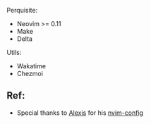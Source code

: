 Perquisite:

- Neovim >= 0.11
- Make
- Delta

Utils:

- Wakatime
- Chezmoi

## Ref:

- Special thanks to [Alexis](https://github.com/Alexis12119/) for his [nvim-config](https://github.com/Alexis12119/nvim-config)
